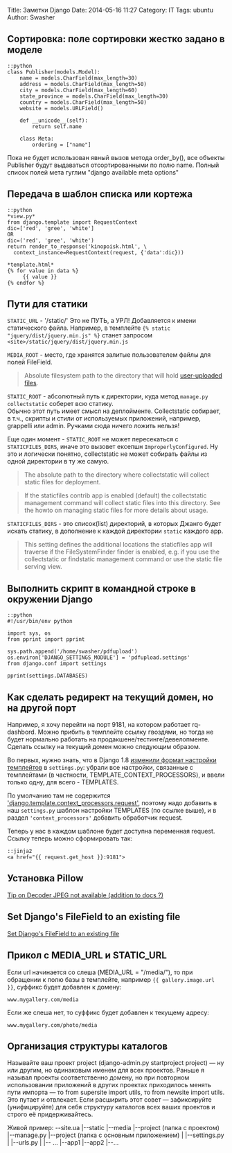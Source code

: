 Title: Заметки Django
Date: 2014-05-16 11:27
Category: IT
Tags: ubuntu
Author: Swasher

## Сортировка: поле сортировки жестко задано в моделе

    ::python
    class Publisher(models.Model):
        name = models.CharField(max_length=30)
        address = models.CharField(max_length=50)
        city = models.CharField(max_length=60)
        state_province = models.CharField(max_length=30)
        country = models.CharField(max_length=50)
        website = models.URLField()

        def __unicode__(self):
            return self.name

        class Meta:
            ordering = ["name"]

Пока не будет использован явный вызов метода order_by(), все объекты Publisher будут выдаваться отсортированными по полю name.
Полный список полей мета гуглим "django available meta options"

## Передача в шаблон списка или кортежа

    ::python
    *view.py*
    from django.template import RequestContext
    dic=['red', 'gree', 'white']
    OR
    dic=('red', 'gree', 'white')
    return render_to_response('kinopoisk.html', \
      context_instance=RequestContext(request, {'data':dic}))

    *template.html*
    {% for value in data %}
         {{ value }}
    {% endfor %}
    
## Пути для статики

`STATIC_URL` - '/static/' Это не ПУТЬ, а УРЛ! Добавляется к имени статического файла. Например,
 в темплейте `{% static "jquery/dist/jquery.min.js" %}` станет запросом `<site>/static/jquery/dist/jquery.min.js`

`MEDIA_ROOT` - место, где хранятся залитые пользователем файлы для полей FileField.  

> Absolute filesystem path to the directory that will hold [user-uploaded files].

`STATIC_ROOT` - абсолютный путь к директории, куда метод `manage.py collectstatic` соберет всю статику.  
Обычно этот путь имеет смысл на деплойменте. Collectstatic собирает, в т.ч., скрипты и стили от используемых приложений,
например, grappelli или admin. Ручками сюда ничего ложить нельзя!

Еще один момент - `STATIC_ROOT` не может пересекаться с `STATICFILES_DIRS`, иначе это вызовет ексепшн `ImproperlyConfigured`.
Ну это и логически понятно, collectstatic не может собирать файлы из одной директории в ту же самую.

> The absolute path to the directory where collectstatic will collect static files for deployment.

> If the staticfiles contrib app is enabled (default) the collectstatic management command will collect static files into this directory. 
> See the howto on managing static files for more details about usage.

`STATICFILES_DIRS` - это список(list) директорий, в которых Джанго будет искать статику, в дополнение к каждой директории `static` каждого app.

> This setting defines the additional locations the staticfiles app will traverse if the FileSystemFinder finder is enabled, e.g. if you use the collectstatic or findstatic management command or use the static file serving view.

  [user-uploaded files]: https://docs.djangoproject.com/en/dev/topics/files/
  
  
## Выполнить скрипт в командной строке в окружении Django

    ::python
    #!/usr/bin/env python

    import sys, os
    from pprint import pprint
    
    sys.path.append('/home/swasher/pdfupload')
    os.environ['DJANGO_SETTINGS_MODULE'] = 'pdfupload.settings'
    from django.conf import settings
    
    pprint(settings.DATABASES)

## Как сделать редирект на текущий домен, но на другой порт

Например, я хочу перейти на порт 9181, на котором работает rq-dashbord. Можно прибить в темплейте ссылку гвоздями, 
но тогда не будет нормально работать на продакшене/тестинге/девелопменте. Сделать ссылку на текущий домен можно
следующим образом.

Во первых, нужно знать, что в Django 1.8 [изменили формат настройки темплейтов](https://docs.djangoproject.com/en/1.8/ref/templates/upgrading/#upgrading-templates-to-django-1-8)
в `settings.py`: убрали все настройки, связанные с темплейтами (в частности, TEMPLATE_CONTEXT_PROCESSORS), и 
ввели только одну, для всего -  TEMPLATES.

По умолчанию там не содержится ['django.template.context_processors.request'](https://docs.djangoproject.com/en/1.8/ref/templates/api/#django-template-context-processors-request), поэтому надо добавить в наш
`settings.py` шаблон настройки TEMPLATES (по ссылке выше), и в раздел `'context_processors'` добавить обработчик request.
  
Теперь у нас в каждом шаблоне будет доступна переменная request. Ссылку теперь можно сформировать так:

    ::jinja2
    <a href="{{ request.get_host }}:9181">

## Установка Pillow

[Tip on Decoder JPEG not available (addition to docs ?)](https://github.com/python-pillow/Pillow/issues/1275) 

## Set Django's FileField to an existing file

[Set Django's FileField to an existing file](http://stackoverflow.com/questions/8332443/set-djangos-filefield-to-an-existing-file)

## Прикол с MEDIA_URL и STATIC_URL

Если url начинается со слеша (MEDIA_URL = "/media/"), то при обращении к полю базы в темплейте, например
`{{ gallery.image.url }}`, суффикс будет добавлен к домену:

    www.mygallery.com/media
    
Если же слеша нет, то суффикс будет добавлен к текущему адресу:

    www.mygallery.com/photo/media

## Организация структуры каталогов

Называйте ваш проект project (django-admin.py startproject project) — ну или другим, но одинаковым именем для всех проектов. 
Раньше я называл проекты соответственно домену, но при повторном использовании приложений в других проектах приходилось 
менять пути импорта — то from supersite import utils, то from newsite import utils. Это путает и отвлекает. Если расширить 
этот совет — зафиксируйте (унифицируйте) для себя структуру каталогов всех ваших проектов и строго её придерживайтесь.

Живой пример:
--site.ua
  |--static
  |--media
  |--project (папка с проектом)
     |--manage.py
     |--project (папка с основным приложением)
     |  |--settings.py
     |  |--urls.py
     |  |-- ...
     |--app1
     |--app2
     |--...
